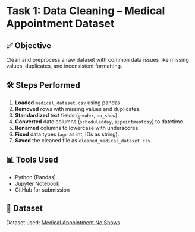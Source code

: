 # Task 1: Data Cleaning – Medical Appointment Dataset

## ✅ Objective
Clean and preprocess a raw dataset with common data issues like missing values, duplicates, and inconsistent formatting.

## 🛠 Steps Performed

1. **Loaded** `medical_dataset.csv` using pandas.
2. **Removed** rows with missing values and duplicates.
3. **Standardized** text fields (`gender`, `no_show`).
4. **Converted** date columns (`scheduledday`, `appointmentday`) to datetime.
5. **Renamed** columns to lowercase with underscores.
6. **Fixed** data types (`age` as int, IDs as string).
7. **Saved** the cleaned file as `cleaned_medical_dataset.csv`.

## 📊 Tools Used
- Python (Pandas)
- Jupyter Notebook
- GitHub for submission

## 🔗 Dataset
Dataset used: [Medical Appointment No Shows](https://www.kaggle.com/datasets/joniarroba/noshowappointments)
